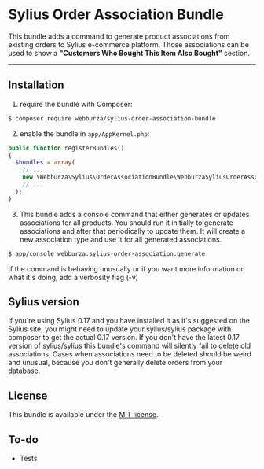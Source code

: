 # Sylius Order Association Bundle

This bundle adds a command to generate product associations from existing orders to Sylius e-commerce platform. Those
associations can be used to show a **"Customers Who Bought This Item Also Bought"** section.

---

## Installation

  1. require the bundle with Composer:

  ```bash
  $ composer require webburza/sylius-order-association-bundle
  ```

  2. enable the bundle in `app/AppKernel.php`:

  ```php
  public function registerBundles()
  {
    $bundles = array(
      // ...
      new \Webburza\Sylius\OrderAssociationBundle\WebburzaSyliusOrderAssociationBundle(),
      // ...
    );
  }
  ```

  3. This bundle adds a console command that either generates or updates associations for all products. You should run
  it initially to generate associations and after that periodically to update them. It will create a new association
  type and use it for all generated associations.

  ```bash
  $ app/console webburza:sylius-order-association:generate
  ```

  If the command is behaving unusually or if you want more information on what it's doing, add a verbosity flag (-v)

## Sylius version

  If you're using Sylius 0.17 and you have installed it as it's suggested on the Sylius site, you might need to update
  your sylius/sylius package with composer to get the actual 0.17 version. If you don't have the latest 0.17 version of sylius/sylius
  this bundle's command will silently fail to delete old associations. Cases when associations need to be deleted should
  be weird and unusual, because you don't generally delete orders from your database.

## License

This bundle is available under the [MIT license](LICENSE).

## To-do

- Tests
